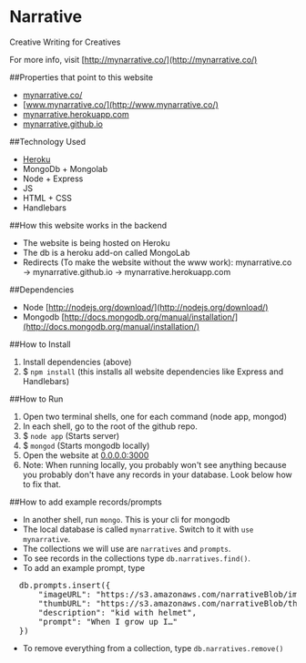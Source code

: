 Narrative
=========

Creative Writing for Creatives

For more info, visit [http://mynarrative.co/](http://mynarrative.co/)

##Properties that point to this website
* [mynarrative.co/](http://mynarrative.co/)
* [www.mynarrative.co/](http://www.mynarrative.co/)
* [mynarrative.herokuapp.com](http://mynarrative.herokuapp.com)
* [mynarrative.github.io](http://mynarrative.github.io)

##Technology Used
* [Heroku](http://heroku.com)
* MongoDb + Mongolab
* Node + Express
* JS
* HTML + CSS
* Handlebars

##How this website works in the backend
* The website is being hosted on Heroku
* The db is a heroku add-on called MongoLab
* Redirects (To make the website without the www work): mynarrative.co -> mynarrative.github.io -> mynarrative.herokuapp.com

##Dependencies
* Node [http://nodejs.org/download/](http://nodejs.org/download/)
* Mongodb [http://docs.mongodb.org/manual/installation/](http://docs.mongodb.org/manual/installation/)

##How to Install
1. Install dependencies (above)
2. $ ```npm install``` (this installs all website dependencies like Express and Handlebars)

##How to Run
1. Open two terminal shells, one for each command (node app, mongod)
2. In each shell, go to the root of the github repo.
3. $ ```node app``` (Starts server)
4. $ ```mongod``` (Starts mongodb locally)
5. Open the website at [0.0.0.0:3000](0.0.0.0:3000)
6. Note: When running locally, you probably won't see anything because you probably don't have any records in your database. Look below how to fix that.

##How to add example records/prompts
* In another shell, run ```mongo```. This is your cli for mongodb
* The local database is called ```mynarrative```. Switch to it with ```use mynarrative```.
* The collections we will use are ```narratives``` and ```prompts```.
* To see records in the collections type ```db.narratives.find()```.
* To add an example prompt, type

<pre>
  db.prompts.insert({
      "imageURL": "https://s3.amazonaws.com/narrativeBlob/images/001.jpg",
      "thumbURL": "https://s3.amazonaws.com/narrativeBlob/thumbs/001_thumb.png",
      "description": "kid with helmet",
      "prompt": "When I grow up I…"
  })
</pre>

* To remove everything from a collection, type ```db.narratives.remove()```
